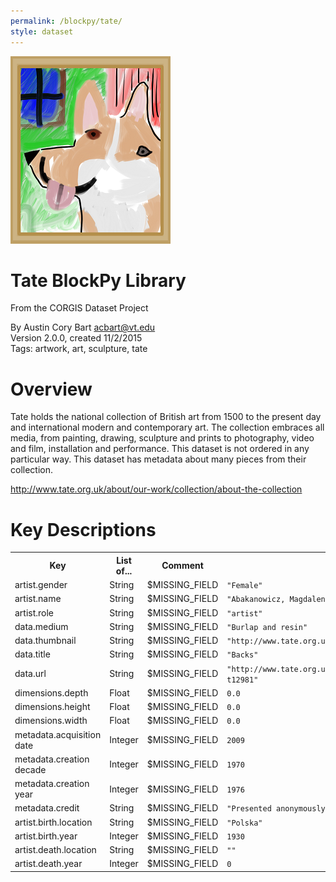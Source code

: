 ```yaml
---
permalink: /blockpy/tate/
style: dataset
---
```


<img class="img-thumbnail float-right"
     src="/images/datasets/tate-splash.png"
     alt="tate icon"
     role="presentation">

# Tate BlockPy Library

<p class='lead'>From the CORGIS Dataset Project</p>

<span class='text-muted'>By Austin Cory Bart <acbart@vt.edu></span><br>
<span class='text-muted'>Version 2.0.0, created 11/2/2015</span><br>
<span class='text-muted'>Tags: artwork, art, sculpture, tate</span>

# Overview

Tate holds the national collection of British art from 1500 to the present day and international modern and contemporary art. The collection embraces all media, from painting, drawing, sculpture and prints to photography, video and film, installation and performance. This dataset is not ordered in any particular way.
This dataset has metadata about many pieces from their collection.



<http://www.tate.org.uk/about/our-work/collection/about-the-collection>




# Key Descriptions
    
<table class='table table-condensed table-striped table-bordered table-hover'>
<tr>
    <th class=''>Key</th>
    <th class=''>List of...</th>
    <th class=''>Comment</th>
    <th class=''>Example Value</th>
</tr>

<tr>
    <td>artist.gender</td>
    <td>String</td> 
    <td>$MISSING_FIELD</td>
    <td><code>"Female"</code></td>
</tr>

<tr>
    <td>artist.name</td>
    <td>String</td> 
    <td>$MISSING_FIELD</td>
    <td><code>"Abakanowicz, Magdalena"</code></td>
</tr>

<tr>
    <td>artist.role</td>
    <td>String</td> 
    <td>$MISSING_FIELD</td>
    <td><code>"artist"</code></td>
</tr>

<tr>
    <td>data.medium</td>
    <td>String</td> 
    <td>$MISSING_FIELD</td>
    <td><code>"Burlap and resin"</code></td>
</tr>

<tr>
    <td>data.thumbnail</td>
    <td>String</td> 
    <td>$MISSING_FIELD</td>
    <td><code>"http://www.tate.org.uk/art/images/work/T/T12/T12981_8.jpg"</code></td>
</tr>

<tr>
    <td>data.title</td>
    <td>String</td> 
    <td>$MISSING_FIELD</td>
    <td><code>"Backs"</code></td>
</tr>

<tr>
    <td>data.url</td>
    <td>String</td> 
    <td>$MISSING_FIELD</td>
    <td><code>"http://www.tate.org.uk/art/artworks/abakanowicz-backs-t12981"</code></td>
</tr>

<tr>
    <td>dimensions.depth</td>
    <td>Float</td> 
    <td>$MISSING_FIELD</td>
    <td><code>0.0</code></td>
</tr>

<tr>
    <td>dimensions.height</td>
    <td>Float</td> 
    <td>$MISSING_FIELD</td>
    <td><code>0.0</code></td>
</tr>

<tr>
    <td>dimensions.width</td>
    <td>Float</td> 
    <td>$MISSING_FIELD</td>
    <td><code>0.0</code></td>
</tr>

<tr>
    <td>metadata.acquisition date</td>
    <td>Integer</td> 
    <td>$MISSING_FIELD</td>
    <td><code>2009</code></td>
</tr>

<tr>
    <td>metadata.creation decade</td>
    <td>Integer</td> 
    <td>$MISSING_FIELD</td>
    <td><code>1970</code></td>
</tr>

<tr>
    <td>metadata.creation year</td>
    <td>Integer</td> 
    <td>$MISSING_FIELD</td>
    <td><code>1976</code></td>
</tr>

<tr>
    <td>metadata.credit</td>
    <td>String</td> 
    <td>$MISSING_FIELD</td>
    <td><code>"Presented anonymously 2009"</code></td>
</tr>

<tr>
    <td>artist.birth.location</td>
    <td>String</td> 
    <td>$MISSING_FIELD</td>
    <td><code>"Polska"</code></td>
</tr>

<tr>
    <td>artist.birth.year</td>
    <td>Integer</td> 
    <td>$MISSING_FIELD</td>
    <td><code>1930</code></td>
</tr>

<tr>
    <td>artist.death.location</td>
    <td>String</td> 
    <td>$MISSING_FIELD</td>
    <td><code>""</code></td>
</tr>

<tr>
    <td>artist.death.year</td>
    <td>Integer</td> 
    <td>$MISSING_FIELD</td>
    <td><code>0</code></td>
</tr>

</table>